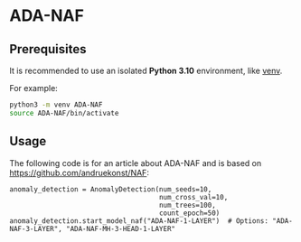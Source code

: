 # ADA-NAF

## Prerequisites

It is recommended to use an isolated **Python 3.10** environment, like [venv](https://docs.python.org/3/library/venv.html).

For example:

```bash
python3 -m venv ADA-NAF
source ADA-NAF/bin/activate
```

## Usage
The following code is for an article about ADA-NAF and is based on https://github.com/andruekonst/NAF:
```
anomaly_detection = AnomalyDetection(num_seeds=10,
                                     num_cross_val=10,
                                     num_trees=100,
                                     count_epoch=50)
anomaly_detection.start_model_naf("ADA-NAF-1-LAYER")  # Options: "ADA-NAF-3-LAYER", "ADA-NAF-MH-3-HEAD-1-LAYER"
```